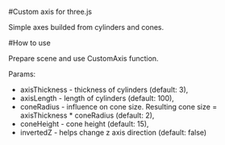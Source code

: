 #Custom axis for three.js

Simple axes builded from cylinders and cones.

#How to use

Prepare scene and use CustomAxis function.

Params:
 - axisThickness - thickness of cylinders (default: 3),
 - axisLength - length of cylinders (default: 100),
 - coneRadius - influence on cone size. Resulting cone size = axisThickness * coneRadius (default: 2),
 - coneHeight - cone height (default: 15),
 - invertedZ - helps change z axis direction (default: false)